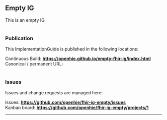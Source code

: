 Empty IG
---
<!--badges--> 
<!--/badges-->
This is an empty IG
<br> </br>
###
### Publication
This ImplementationGuide is published in the following locations:

Continuous Build: __https://openhie.github.io/empty-fhir-ig/index.html__  
Canonical / permanent URL: 
<br> </br>

### Issues
Issues and change requests are managed here:  

Issues:  __https://github.com/openhie/fhir-ig-empty/issues__  
Kanban board:  __https://github.com/openhie/fhir-ig-empty/projects/1__  

---
 
 

